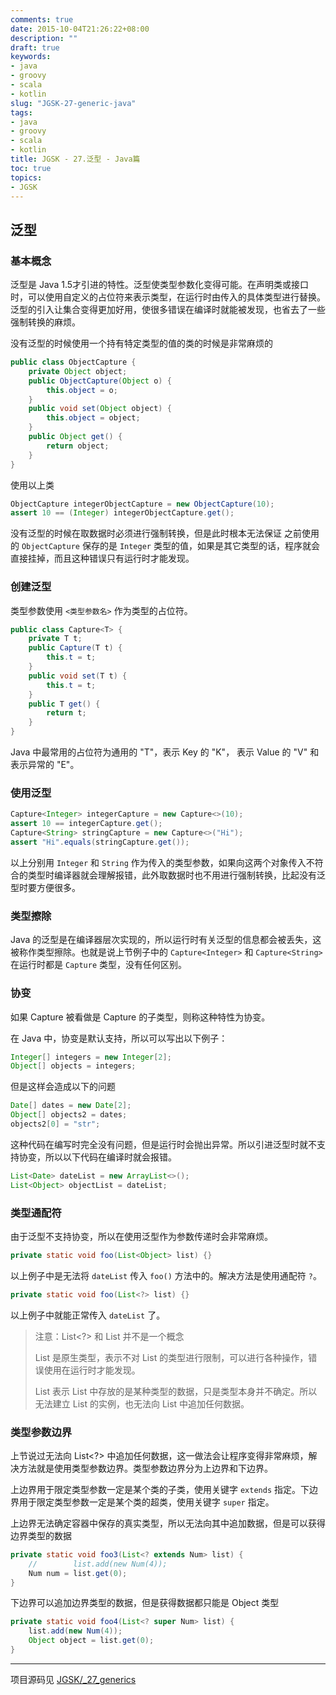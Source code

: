 ```yaml
---
comments: true
date: 2015-10-04T21:26:22+08:00
description: ""
draft: true
keywords:
- java
- groovy
- scala
- kotlin
slug: "JGSK-27-generic-java"
tags:
- java
- groovy
- scala
- kotlin
title: JGSK - 27.泛型 - Java篇
toc: true
topics:
- JGSK
---
```


## 泛型

### 基本概念

泛型是 Java 1.5才引进的特性。泛型使类型参数化变得可能。在声明类或接口时，可以使用自定义的占位符来表示类型，在运行时由传入的具体类型进行替换。泛型的引入让集合变得更加好用，使很多错误在编译时就能被发现，也省去了一些强制转换的麻烦。

没有泛型的时候使用一个持有特定类型的值的类的时候是非常麻烦的

```java
public class ObjectCapture {
    private Object object;
    public ObjectCapture(Object o) {
        this.object = o;
    }
    public void set(Object object) {
        this.object = object;
    }
    public Object get() {
        return object;
    }
}
```

使用以上类

```java
ObjectCapture integerObjectCapture = new ObjectCapture(10);
assert 10 == (Integer) integerObjectCapture.get();
```

没有泛型的时候在取数据时必须进行强制转换，但是此时根本无法保证 之前使用的 `ObjectCapture` 保存的是 `Integer` 类型的值，如果是其它类型的话，程序就会直接挂掉，而且这种错误只有运行时才能发现。

### 创建泛型

类型参数使用 `<类型参数名>` 作为类型的占位符。

```java
public class Capture<T> {
    private T t;
    public Capture(T t) {
        this.t = t;
    }
    public void set(T t) {
        this.t = t;
    }
    public T get() {
        return t;
    }
}
```

Java 中最常用的占位符为通用的 "T"，表示 Key 的 "K"， 表示 Value 的 "V" 和表示异常的 "E"。

### 使用泛型

```java
Capture<Integer> integerCapture = new Capture<>(10);
assert 10 == integerCapture.get();
Capture<String> stringCapture = new Capture<>("Hi");
assert "Hi".equals(stringCapture.get());
```

以上分别用 `Integer` 和 `String` 作为传入的类型参数，如果向这两个对象传入不符合的类型时编译器就会理解报错，此外取数据时也不用进行强制转换，比起没有泛型时要方便很多。


### 类型擦除

Java 的泛型是在编译器层次实现的，所以运行时有关泛型的信息都会被丢失，这被称作类型擦除。也就是说上节例子中的 `Capture<Integer>` 和 `Capture<String>` 在运行时都是 `Capture` 类型，没有任何区别。

### 协变

如果 Capture<String> 被看做是 Capture<Object> 的子类型，则称这种特性为协变。

在 Java 中，协变是默认支持，所以可以写出以下例子：

```java
Integer[] integers = new Integer[2];
Object[] objects = integers;
```

但是这样会造成以下的问题

```java
Date[] dates = new Date[2];
Object[] objects2 = dates;
objects2[0] = "str";
```

这种代码在编写时完全没有问题，但是运行时会抛出异常。所以引进泛型时就不支持协变，所以以下代码在编译时就会报错。

```java
List<Date> dateList = new ArrayList<>();
List<Object> objectList = dateList;
```

### 类型通配符

由于泛型不支持协变，所以在使用泛型作为参数传递时会非常麻烦。

```java
private static void foo(List<Object> list) {}
```

以上例子中是无法将 `dateList` 传入 `foo()` 方法中的。解决方法是使用通配符 `?`。

```java
private static void foo(List<?> list) {}
```

以上例子中就能正常传入 `dateList` 了。

>注意：List<?> 和 List 并不是一个概念
>
>List 是原生类型，表示不对 List 的类型进行限制，可以进行各种操作，错误使用在运行时才能发现。
>
>List<?> 表示 List 中存放的是某种类型的数据，只是类型本身并不确定。所以无法建立 List<?> 的实例，也无法向 List 中追加任何数据。

### 类型参数边界

上节说过无法向 List<?> 中追加任何数据，这一做法会让程序变得非常麻烦，解决方法就是使用类型参数边界。类型参数边界分为上边界和下边界。

上边界用于限定类型参数一定是某个类的子类，使用关键字 `extends` 指定。下边界用于限定类型参数一定是某个类的超类，使用关键字 `super` 指定。

上边界无法确定容器中保存的真实类型，所以无法向其中追加数据，但是可以获得边界类型的数据

```java
private static void foo3(List<? extends Num> list) {
	//        list.add(new Num(4));
    Num num = list.get(0);
}
```

下边界可以追加边界类型的数据，但是获得数据都只能是 Object 类型

```java
private static void foo4(List<? super Num> list) {
    list.add(new Num(4));
    Object object = list.get(0);
}
```


---

项目源码见 [JGSK/_27_generics](https://github.com/SidneyXu/JGSK)






